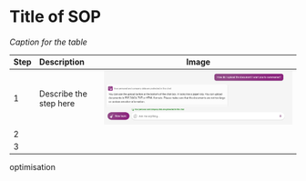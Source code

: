 # Title of SOP

*Caption for the table*

| Step | Description | Image|
|:---  |:---         | ---  |
|   1  |  Describe the step here   |     ![My Screenshot](<Screenshot 2023-08-03 020636.png>) |
|   2  |             |      |
|   3  |             |      |

optimisation



